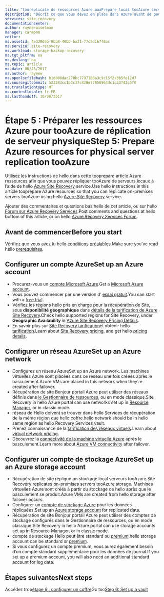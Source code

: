 ```yaml
---
title: "tooreplicate de ressources Azure aaaPrepare local tooAzure serveurs physiques à l’aide d’Azure Site Recovery | Documents Microsoft"
description: "Décrit ce que vous devez en place dans Azure avant de pouvoir répliquer tooAzure de serveurs locaux, à l’aide du service d’Azure Site Recovery hello"
services: site-recovery
documentationcenter: 
author: rayne-wiselman
manager: carmonm
editor: 
ms.assetid: 4e320d9b-8bb8-46bb-ba21-77c5d16748ac
ms.service: site-recovery
ms.workload: storage-backup-recovery
ms.tgt_pltfrm: na
ms.devlang: na
ms.topic: article
ms.date: 06/25/2017
ms.author: raynew
ms.openlocfilehash: b1d008dac278bc7797188a3c9c15f2a3b5fe12d7
ms.sourcegitcommit: 523283cc1b3c37c428e77850964dc1c33742c5f0
ms.translationtype: MT
ms.contentlocale: fr-FR
ms.lasthandoff: 10/06/2017
---
```

# <a name="step-5-prepare-azure-resources-for-physical-server-replication-tooazure"></a><span data-ttu-id="8d35d-103">Étape 5 : Préparer les ressources Azure pour tooAzure de réplication de serveur physique</span><span class="sxs-lookup"><span data-stu-id="8d35d-103">Step 5: Prepare Azure resources for physical server replication tooAzure</span></span>


<span data-ttu-id="8d35d-104">Utilisez les instructions de hello dans cette tooprepare article Azure ressources afin que vous pouvez répliquer tooAzure de serveurs locaux à l’aide de hello [Azure Site Recovery](site-recovery-overview.md) service.</span><span class="sxs-lookup"><span data-stu-id="8d35d-104">Use hello instructions in this article tooprepare Azure resources so that you can replicate on-premises servers tooAzure using hello [Azure Site Recovery](site-recovery-overview.md) service.</span></span>

<span data-ttu-id="8d35d-105">Ajouter des commentaires et questions bas hello de cet article, ou sur hello [Forum sur Azure Recovery Services](https://social.msdn.microsoft.com/forums/azure/home?forum=hypervrecovmgr).</span><span class="sxs-lookup"><span data-stu-id="8d35d-105">Post comments and questions at hello bottom of this article, or on hello [Azure Recovery Services Forum](https://social.msdn.microsoft.com/forums/azure/home?forum=hypervrecovmgr).</span></span>

## <a name="before-you-start"></a><span data-ttu-id="8d35d-106">Avant de commencer</span><span class="sxs-lookup"><span data-stu-id="8d35d-106">Before you start</span></span>

<span data-ttu-id="8d35d-107">Vérifiez que vous avez lu hello [conditions préalables](physical-walkthrough-prerequisites.md).</span><span class="sxs-lookup"><span data-stu-id="8d35d-107">Make sure you've read hello [prerequisites](physical-walkthrough-prerequisites.md).</span></span>

## <a name="set-up-an-azure-account"></a><span data-ttu-id="8d35d-108">Configurer un compte Azure</span><span class="sxs-lookup"><span data-stu-id="8d35d-108">Set up an Azure account</span></span>

- <span data-ttu-id="8d35d-109">Procurez-vous un [compte Microsoft Azure](http://azure.microsoft.com/).</span><span class="sxs-lookup"><span data-stu-id="8d35d-109">Get a [Microsoft Azure account](http://azure.microsoft.com/).</span></span>
- <span data-ttu-id="8d35d-110">Vous pouvez commencer par une version d’ [essai gratuit](https://azure.microsoft.com/pricing/free-trial/).</span><span class="sxs-lookup"><span data-stu-id="8d35d-110">You can start with a [free trial](https://azure.microsoft.com/pricing/free-trial/).</span></span>
- <span data-ttu-id="8d35d-111">Vérifiez les régions hello pris en charge pour la récupération de Site, sous **disponibilité géographique** dans [détails de la tarification de Azure Site Recovery](https://azure.microsoft.com/pricing/details/site-recovery/).</span><span class="sxs-lookup"><span data-stu-id="8d35d-111">Check hello supported regions for Site Recovery, under **Geographic Availability** in [Azure Site Recovery Pricing Details](https://azure.microsoft.com/pricing/details/site-recovery/).</span></span>
- <span data-ttu-id="8d35d-112">En savoir plus sur [Site Recovery tarification](site-recovery-faq.md#pricing)et obtenir hello [tarification](https://azure.microsoft.com/pricing/details/site-recovery/).</span><span class="sxs-lookup"><span data-stu-id="8d35d-112">Learn about [Site Recovery pricing](site-recovery-faq.md#pricing), and get hello [pricing details](https://azure.microsoft.com/pricing/details/site-recovery/).</span></span>



## <a name="set-up-an-azure-network"></a><span data-ttu-id="8d35d-113">Configurer un réseau Azure</span><span class="sxs-lookup"><span data-stu-id="8d35d-113">Set up an Azure network</span></span>

- <span data-ttu-id="8d35d-114">Configurez un réseau Azure</span><span class="sxs-lookup"><span data-stu-id="8d35d-114">Set up an Azure network.</span></span> <span data-ttu-id="8d35d-115">Les machines virtuelles Azure sont placées dans ce réseau une fois créées après le basculement.</span><span class="sxs-lookup"><span data-stu-id="8d35d-115">Azure VMs are placed in this network when they're created after failover.</span></span>
- <span data-ttu-id="8d35d-116">Récupération de site Bonjour portail Azure peut utiliser des réseaux définis dans [le Gestionnaire de ressources](../resource-manager-deployment-model.md), ou en mode classique.</span><span class="sxs-lookup"><span data-stu-id="8d35d-116">Site Recovery in hello Azure portal can use networks set up in [Resource Manager](../resource-manager-deployment-model.md), or in classic mode.</span></span>
- <span data-ttu-id="8d35d-117">réseau de Hello doivent se trouver dans hello Services de récupération de la même région que hello coffre.</span><span class="sxs-lookup"><span data-stu-id="8d35d-117">hello network should be in hello same region as hello Recovery Services vault.</span></span>
- <span data-ttu-id="8d35d-118">Prenez connaissance de la [tarification des réseaux virtuels](https://azure.microsoft.com/pricing/details/virtual-network/).</span><span class="sxs-lookup"><span data-stu-id="8d35d-118">Learn about [virtual network pricing](https://azure.microsoft.com/pricing/details/virtual-network/).</span></span>
- <span data-ttu-id="8d35d-119">Découvrez la [connectivité de la machine virtuelle Azure](physical-walkthrough-network.md) après le basculement.</span><span class="sxs-lookup"><span data-stu-id="8d35d-119">Learn more about [Azure VM connectivity](physical-walkthrough-network.md) after failover.</span></span>


## <a name="set-up-an-azure-storage-account"></a><span data-ttu-id="8d35d-120">Configurer un compte de stockage Azure</span><span class="sxs-lookup"><span data-stu-id="8d35d-120">Set up an Azure storage account</span></span>

- <span data-ttu-id="8d35d-121">Récupération de site réplique un stockage local serveurs tooAzure.</span><span class="sxs-lookup"><span data-stu-id="8d35d-121">Site Recovery replicates on-premises servers tooAzure storage.</span></span> <span data-ttu-id="8d35d-122">Machines virtuelles Azure sont créés à partir du stockage de hello après que le basculement se produit.</span><span class="sxs-lookup"><span data-stu-id="8d35d-122">Azure VMs are created from hello storage after failover occurs.</span></span>
- <span data-ttu-id="8d35d-123">Configurer un [compte de stockage Azure](../storage/common/storage-create-storage-account.md#create-a-storage-account) pour les données répliquées.</span><span class="sxs-lookup"><span data-stu-id="8d35d-123">Set up an [Azure storage account](../storage/common/storage-create-storage-account.md#create-a-storage-account) for replicated data.</span></span>
- <span data-ttu-id="8d35d-124">Récupération de site Bonjour portail Azure peut utiliser des comptes de stockage configurés dans le Gestionnaire de ressources, ou en mode classique.</span><span class="sxs-lookup"><span data-stu-id="8d35d-124">Site Recovery in hello Azure portal can use storage accounts set up in Resource Manager, or in classic mode.</span></span>
- <span data-ttu-id="8d35d-125">compte de stockage Hello peut être standard ou [premium](../storage/common/storage-premium-storage.md).</span><span class="sxs-lookup"><span data-stu-id="8d35d-125">hello storage account can be standard or [premium](../storage/common/storage-premium-storage.md).</span></span>
- <span data-ttu-id="8d35d-126">Si vous configurez un compte premium, vous aurez également besoin d’un compte standard supplémentaire pour les données de journal.</span><span class="sxs-lookup"><span data-stu-id="8d35d-126">If you set up a premium account, you will also need an additional standard account for log data.</span></span>


## <a name="next-steps"></a><span data-ttu-id="8d35d-127">Étapes suivantes</span><span class="sxs-lookup"><span data-stu-id="8d35d-127">Next steps</span></span>

<span data-ttu-id="8d35d-128">Accédez trop[étape 6 : configurer un coffre](physical-walkthrough-create-vault.md)</span><span class="sxs-lookup"><span data-stu-id="8d35d-128">Go too[Step 6: Set up a vault](physical-walkthrough-create-vault.md)</span></span>
